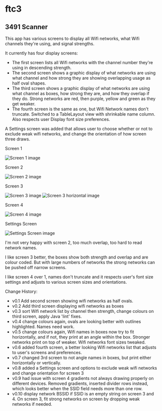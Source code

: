 # ftc3
## 3491 Scanner
This app has various screens to display all Wifi networks, what Wifi channels they're using, and signal strengths.

It currently has four display screens:
- The first screen lists all Wifi networks with the channel number they're using in descending strength.
- The second screen shows a graphic display of what networks are using what channel and how strong they are showing overlapping usage as half oval shapes.
- The third screen shows a graphic display of what networks are using what channel as boxes, how strong they are, and how they overlap if they do. Strong networks are red, then purple, yellow and green as they get weaker.
- The fourth screen is the same as one, but Wifi Network names don't truncate. Switched to a TableLayout view with shrinkable name column. Also respects user Display font size preferences.

A Settings screen was added that allows user to choose whether or not to exclude weak wifi networks, and change the orientation of how screen three draws.

Screen 1

![Screen 1 image](doc/device-2015-06-25-073218.png "Screen 1 - Wifi networks channel and strength")

Screen 2

![Screen 2 image](doc/device-2015-06-25-083334.png "Screen 2 - Wifi networks as half ovals")

Screen 3

![Screen 3 image](doc/device-2015-08-05-131205.png "Screen 3 - Wifi networks as boxes")
![Screen 3 horizontal image](doc/device-2015-07-07-082042.png "Screen 3 - horizontal")

Screen 4

![Screen 4 image](doc/device-2015-08-05-130759.png "Screen 4 - Wifi networks channel and strength")

Settings Screen

![Settings Screen image](doc/device-2015-07-07-080535.png "Settings Screen")

I'm not very happy with screen 2, too much overlap, too hard to read network names.

I like screen 3 better, the boxes show both strength and overlap and are colour coded.
But with large numbers of networks the strong networks can be pushed off narrow screens.

I like screen 4 over 1, names don't truncate and it respects user's font size settings and adjusts to various screen sizes and orientations.

Change History:
- v0.1 Add second screen showing wifi networks as half ovals.
- v0.2 Add third screen displaying wifi networks as boxes
- v0.3 sort Wifi network list by channel then strength, change colours on third screen, apply Java 'lint' fixes.
- v0.4 change colours again, ovals are looking better with outlines highlighted. Names need work.
- v0.5 change colours again, Wifi names in boxes now try to fit horizontally, and if not, they print at an angle within the box. Stronger networks print on top of weaker. Wifi networks font sizes tweaked.
- v0.6 added fourth screen, a better looking Wifi networks list that adjusts to user's screens and preferences.
- v0.7 changed 3rd screen to not angle names in boxes, but print either horizontally or vertically.
- v0.8 added a Settings screen and options to exclude weak wifi networks and change orientation for screen 3
- v0.9 had issue with screen 4 gradients not always drawing properly on different devices. Removed gradients, inserted divider rows instead, which looks better when the SSID field needs more than one row.
- v0.10 display network BSSID if SSID is an empty string on screen 3 and 4. On screen 3, fit strong networks on screen by dropping weak networks if needed.
